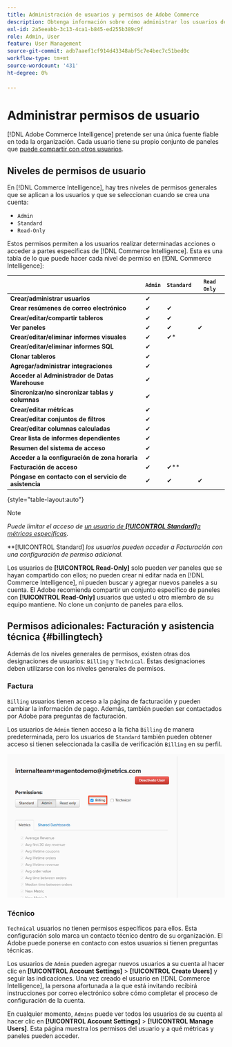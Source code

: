 ```yaml
---
title: Administración de usuarios y permisos de Adobe Commerce
description: Obtenga información sobre cómo administrar los usuarios de Commerce Intelligence.
exl-id: 2a5eeabb-3c13-4ca1-b845-ed255b389c9f
role: Admin, User
feature: User Management
source-git-commit: adb7aaef1cf914d43348abf5c7e4bec7c51bed0c
workflow-type: tm+mt
source-wordcount: '431'
ht-degree: 0%

---
```


# Administrar permisos de usuario

[!DNL Adobe Commerce Intelligence] pretende ser una única fuente fiable en toda la organización. Cada usuario tiene su propio conjunto de paneles que [puede compartir con otros usuarios](../../data-user/dashboards/share-dashboard-with-users.md).

## Niveles de permisos de usuario

En [!DNL Commerce Intelligence], hay tres niveles de permisos generales que se aplican a los usuarios y que se seleccionan cuando se crea una cuenta:

* `Admin`
* `Standard`
* `Read-Only`

Estos permisos permiten a los usuarios realizar determinadas acciones o acceder a partes específicas de [!DNL Commerce Intelligence]. Esta es una tabla de lo que puede hacer cada nivel de permiso en [!DNL Commerce Intelligence]:

|   | `Admin` | `Standard` | `Read Only` |
| -----|-----|-----|----|
| **Crear/administrar usuarios** | ✔ |   |   |
| **Crear resúmenes de correo electrónico** | ✔ | ✔ |   |
| **Crear/editar/compartir tableros** | ✔ | ✔ |   |
| **Ver paneles** | ✔ | ✔ | ✔ |
| **Crear/editar/eliminar informes visuales** | ✔ | ✔* |   |
| **Crear/editar/eliminar informes SQL** | ✔ |  |   |
| **Clonar tableros** | ✔ |   |   |
| **Agregar/administrar integraciones** | ✔ |   |   |
| **Acceder al Administrador de Datas Warehouse** | ✔ |   |   |
| **Sincronizar/no sincronizar tablas y columnas** | ✔ |   |   |
| **Crear/editar métricas** | ✔ |   |   |
| **Crear/editar conjuntos de filtros** | ✔ |   |   |
| **Crear/editar columnas calculadas** | ✔ |   |   |
| **Crear lista de informes dependientes** | ✔ |   |   |
| **Resumen del sistema de acceso** | ✔ |   |   |
| **Acceder a la configuración de zona horaria** | ✔ |   |   |
| **Facturación de acceso** | ✔ | ✔** |   |
| **Póngase en contacto con el servicio de asistencia** | ✔ | ✔ | ✔ |

{style="table-layout:auto"}

>[!NOTE]
>
>_Puede limitar el acceso de [un usuario de **[!UICONTROL Standard]**&#x200B;a métricas específicas](../../administrator/user-management/restrict-metric-access.md)._
>
>**[!UICONTROL Standard] _los usuarios pueden acceder a Facturación con una configuración de permiso adicional._
>
>Los usuarios de **[!UICONTROL Read-Only]** solo pueden _ver_ paneles que se hayan compartido con ellos; no pueden crear ni editar nada en [!DNL Commerce Intelligence], ni pueden buscar y agregar nuevos paneles a su cuenta. El Adobe recomienda compartir un conjunto específico de paneles con **[!UICONTROL Read-Only]** usuarios que usted u otro miembro de su equipo mantiene. No clone un conjunto de paneles para ellos.

## Permisos adicionales: Facturación y asistencia técnica {#billingtech}

Además de los niveles generales de permisos, existen otras dos designaciones de usuarios: `Billing` y `Technical`. Estas designaciones deben utilizarse con los niveles generales de permisos.

### Factura

`Billing` usuarios tienen acceso a la página de facturación y pueden cambiar la información de pago. Además, también pueden ser contactados por Adobe para preguntas de facturación.

Los usuarios de `Admin` tienen acceso a la ficha `Billing` de manera predeterminada, pero los usuarios de `Standard` también pueden obtener acceso si tienen seleccionada la casilla de verificación `Billing` en su perfil.

![facturación](../../assets/billing.png)<!--{: width="550" height="363"}-->

### Técnico

`Technical` usuarios no tienen permisos específicos para ellos. Esta configuración solo marca un contacto técnico dentro de su organización. El Adobe puede ponerse en contacto con estos usuarios si tienen preguntas técnicas.

Los usuarios de `Admin` pueden agregar nuevos usuarios a su cuenta al hacer clic en **[!UICONTROL Account Settings]** > **[!UICONTROL Create Users]** y seguir las indicaciones. Una vez creado el usuario en [!DNL Commerce Intelligence], la persona afortunada a la que está invitando recibirá instrucciones por correo electrónico sobre cómo completar el proceso de configuración de la cuenta.

En cualquier momento, `Admins` puede ver todos los usuarios de su cuenta al hacer clic en **[!UICONTROL Account Settings]** > **[!UICONTROL Manage Users]**. Esta página muestra los permisos del usuario y a qué métricas y paneles pueden acceder.
